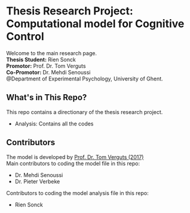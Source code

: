 # Thesis Research Project: Computational model for Cognitive Control
Welcome to the main research page.<br/>
**Thesis Student:** Rien Sonck<br/>
**Promotor:** Prof. Dr. Tom Verguts<br/>
**Co-Promotor:** Dr. Mehdi Senoussi<br/>
@Department of Experimental Psychology, University of Ghent. 

## What's in This Repo? 
This repo contains a directionary of the thesis research project.
- Analysis: Contains all the codes 

## Contributors
The model is developed by [Prof. Dr. Tom Verguts (2017)](https://www.ncbi.nlm.nih.gov/pubmed/28253078)<br/>
Main contributors to coding the model file in this repo:
- Dr. Mehdi Senoussi
- Dr. Pieter Verbeke

Contributors to coding the model analysis file in this repo:
- Rien Sonck
